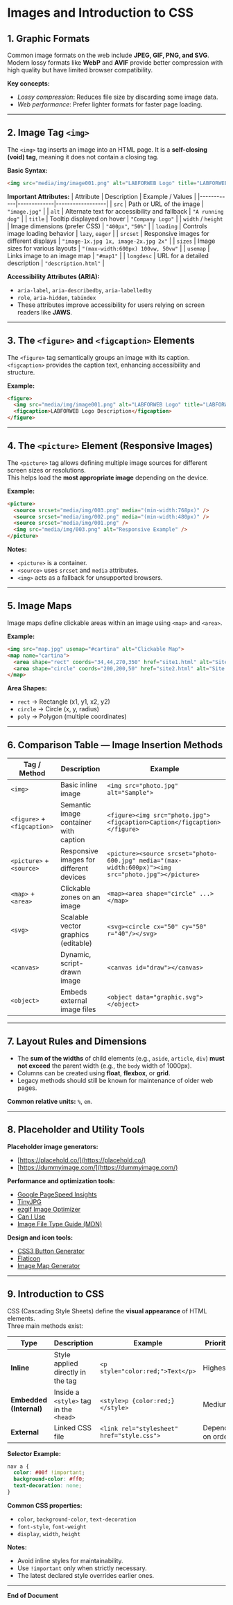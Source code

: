 
# Images and Introduction to CSS #

## 1. Graphic Formats ##

Common image formats on the web include **JPEG, GIF, PNG, and SVG**.  
Modern lossy formats like **WebP** and **AVIF** provide better compression with high quality but have limited browser compatibility.

**Key concepts:**
- *Lossy compression*: Reduces file size by discarding some image data.
- *Web performance*: Prefer lighter formats for faster page loading.

---

## 2. Image Tag `<img>` ##

The `<img>` tag inserts an image into an HTML page. It is a **self-closing (void) tag**, meaning it does not contain a closing tag.

**Basic Syntax:**
```html
<img src="media/img/image001.png" alt="LABFORWEB Logo" title="LABFORWEB" width="400px" />
```
**Important Attributes:**
| Attribute | Description | Example / Values |
|------------|-------------|------------------|
| `src` | Path or URL of the image | `"image.jpg"` |
| `alt` | Alternate text for accessibility and fallback | `"A running dog"` |
| `title` | Tooltip displayed on hover | `"Company Logo"` |
| `width` / `height` | Image dimensions (prefer CSS) | `"400px"`, `"50%"` |
| `loading` | Controls image loading behavior | `lazy`, `eager` |
| `srcset` | Responsive images for different displays | `"image-1x.jpg 1x, image-2x.jpg 2x"` |
| `sizes` | Image sizes for various layouts | `"(max-width:600px) 100vw, 50vw"` |
| `usemap` | Links image to an image map | `"#map1"` |
| `longdesc` | URL for a detailed description | `"description.html"` |

**Accessibility Attributes (ARIA):**
- `aria-label`, `aria-describedby`, `aria-labelledby`
- `role`, `aria-hidden`, `tabindex`
- These attributes improve accessibility for users relying on screen readers like **JAWS**.

---

## 3. The `<figure>` and `<figcaption>` Elements ##

The `<figure>` tag semantically groups an image with its caption.  
`<figcaption>` provides the caption text, enhancing accessibility and structure.

**Example:**
```html
<figure>
  <img src="media/img/image001.png" alt="LABFORWEB Logo" title="LABFORWEB" />
  <figcaption>LABFORWEB Logo Description</figcaption>
</figure>
```

---

## 4. The `<picture>` Element (Responsive Images) ##

The `<picture>` tag allows defining multiple image sources for different screen sizes or resolutions.  
This helps load the **most appropriate image** depending on the device.

**Example:**
```html
<picture>
  <source srcset="media/img/003.png" media="(min-width:768px)" />
  <source srcset="media/img/002.png" media="(min-width:480px)" />
  <source srcset="media/img/001.png" />
  <img src="media/img/003.png" alt="Responsive Example" />
</picture>
```

**Notes:**
- `<picture>` is a container.
- `<source>` uses `srcset` and `media` attributes.
- `<img>` acts as a fallback for unsupported browsers.

---

## 5. Image Maps ##

Image maps define clickable areas within an image using `<map>` and `<area>`.

**Example:**
```html
<img src="map.jpg" usemap="#cartina" alt="Clickable Map">
<map name="cartina">
  <area shape="rect" coords="34,44,270,350" href="site1.html" alt="Site 1">
  <area shape="circle" coords="200,200,50" href="site2.html" alt="Site 2">
</map>
```

**Area Shapes:**
- `rect` → Rectangle (x1, y1, x2, y2)
- `circle` → Circle (x, y, radius)
- `poly` → Polygon (multiple coordinates)

---

## 6. Comparison Table — Image Insertion Methods ##

| Tag / Method                  | Description                               | Example                                                                                               |
|-------------------------------|-------------------------------------------|-------------------------------------------------------------------------------------------------------|
| `<img>`                       | Basic inline image                        | `<img src="photo.jpg" alt="Sample">`                                                                  |
| `<figure>` + `<figcaption>`   | Semantic image container with caption     | `<figure><img src="photo.jpg"><figcaption>Caption</figcaption></figure>`                              |
| `<picture>` + `<source>`      | Responsive images for different devices   | `<picture><source srcset="photo-600.jpg" media="(max-width:600px)"><img src="photo.jpg"></picture>`   |
| `<map>` + `<area>`            | Clickable zones on an image               | `<map><area shape="circle" ...></map>`                                                                |
| `<svg>`                       | Scalable vector graphics (editable)       | `<svg><circle cx="50" cy="50" r="40"/></svg>`                                                         |
| `<canvas>`                    | Dynamic, script-drawn image               | `<canvas id="draw"></canvas>`                                                                         |
| `<object>`                    | Embeds external image files               | `<object data="graphic.svg"></object>`                                                                |

---

## 7. Layout Rules and Dimensions ##

- The **sum of the widths** of child elements (e.g., `aside`, `article`, `div`) **must not exceed** the parent width (e.g., the `body` width of 1000px).
- Columns can be created using **float**, **flexbox**, or **grid**.
- Legacy methods should still be known for maintenance of older web pages.

**Common relative units:** `%`, `em`.

---

## 8. Placeholder and Utility Tools ##

**Placeholder image generators:**
- [https://placehold.co/](https://placehold.co/)
- [https://dummyimage.com/](https://dummyimage.com/)

**Performance and optimization tools:**
- [Google PageSpeed Insights](https://pagespeed.web.dev/?hl=IT)
- [TinyJPG](https://tinyjpg.com/)
- [ezgif Image Optimizer](https://ezgif.com/)
- [Can I Use](https://caniuse.com/)
- [Image File Type Guide (MDN)](https://developer.mozilla.org/en-US/docs/Web/Media/Guides/Formats/Image_types)

**Design and icon tools:**
- [CSS3 Button Generator](https://css3buttongenerator.com/)
- [Flaticon](https://www.flaticon.com/)
- [Image Map Generator](https://www.image-map.net/)

---

## 9. Introduction to CSS ##

CSS (Cascading Style Sheets) define the **visual appearance** of HTML elements.  
Three main methods exist:

| Type                      | Description                               | Example                                       | Priority          |
|---------------------------|-------------------------------------------|-----------------------------------------------|-------------------|
| **Inline**                | Style applied directly in the tag         | `<p style="color:red;">Text</p>`              | Highest           |
| **Embedded (Internal)**   | Inside a `<style>` tag in the `<head>`    | `<style>p {color:red;}</style>`               | Medium            |
| **External**              | Linked CSS file                           | `<link rel="stylesheet" href="style.css">`    | Depends on order  |

**Selector Example:**
```css
nav a {
  color: #00f !important;
  background-color: #ff0;
  text-decoration: none;
}
```

**Common CSS properties:**
- `color`, `background-color`, `text-decoration`
- `font-style`, `font-weight`
- `display`, `width`, `height`

**Notes:**
- Avoid inline styles for maintainability.
- Use `!important` only when strictly necessary.
- The latest declared style overrides earlier ones.

---

**End of Document**